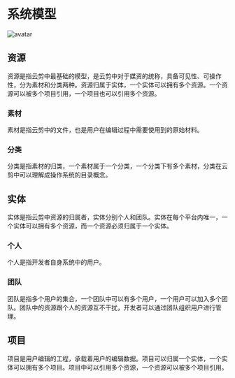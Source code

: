 # 系统模型
![avatar](https://main.qcloudimg.com/raw/d782374768467d62e3d35bc287274d2e.jpg)

## 资源
资源是指云剪中最基础的模型，是云剪中对于媒资的统称，具备可见性、可操作性，分为素材和分类两种。资源归属于实体，一个实体可以拥有多个资源。一个资源可以被多个项目引用，一个项目也可以引用多个资源。

### 素材
素材是指云剪中的文件，也是用户在编辑过程中需要使用到的原始材料。

### 分类
分类是指素材的归类，一个素材属于一个分类，一个分类下有多个素材，分类在云剪中可以理解成操作系统的目录概念。

## 实体
实体是指云剪中资源的归属者，实体分别个人和团队。实体在每个平台内唯一，一个实体可以拥有多个资源，而一个资源必须归属于一个实体。

### 个人
个人是指开发者自身系统中的用户。

### 团队
团队是指多个用户的集合，一个团队中可以有多个用户，一个用户可以加入多个团队。团队中的资源跟个人的资源互不干扰，开发者可以通过团队组织用户进行管理。

## 项目
项目是用户编辑的工程，承载着用户的编辑数据。项目可以归属一个实体，一个实体可以拥有多个项目。项目中可以引用多个资源，一个资源可以被多个项目引用。